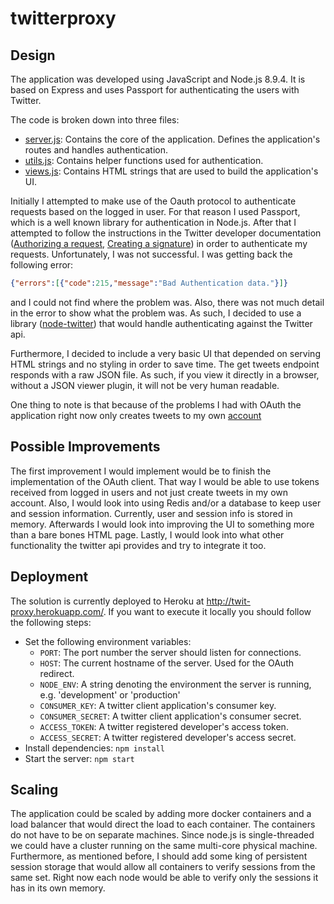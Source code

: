 # twitterproxy

## Design
The application was developed using JavaScript and Node.js 8.9.4. It is based on Express and uses Passport for
authenticating the users with Twitter.

The code is broken down into three files:
- [server.js](./src/server.js): Contains the core of the application. Defines the application's routes and handles
authentication.
- [utils.js](./src/utils.js): Contains helper functions used for authentication.
- [views.js](./src/views.js): Contains HTML strings that are used to build the application's UI.

Initially I attempted to make use of the Oauth protocol to authenticate requests based on the logged in user. For that
reason I used Passport, which is a well known library for authentication in Node.js. After that I attempted to follow
the instructions in the Twitter developer documentation ([Authorizing a request](https://developer.twitter.com/en/docs/basics/authentication/guides/authorizing-a-request),
[Creating a signature](https://developer.twitter.com/en/docs/basics/authentication/guides/creating-a-signature)) in order
to authenticate my requests. Unfortunately, I was not successful. I was getting back the following error:
```json
{"errors":[{"code":215,"message":"Bad Authentication data."}]}
```
and I could not find where the problem was. Also, there was not much detail in the error to show what the problem was.
As such, I decided to use a library ([node-twitter](https://github.com/desmondmorris/node-twitter)) that would handle
authenticating against the Twitter api.

Furthermore, I decided to include a very basic UI that depended on serving HTML strings and no styling in order to save
time. The get tweets endpoint responds with a raw JSON file. As such, if you view it directly in a browser, without a
JSON viewer plugin, it will not be very human readable.

One thing to note is that because of the problems I had with OAuth the application right now only creates tweets to my
own [account](https://twitter.com/Firkraag144)

## Possible Improvements
The first improvement I would implement would be to finish the implementation of the OAuth client. That way I would be
able to use tokens received from logged in users and not just create tweets in my own account. Also, I would look into
using Redis and/or a database to keep user and session information. Currently, user and session info is stored in memory.
Afterwards I would look into improving the UI to something more than a bare bones HTML page. Lastly, I would look into
what other functionality the twitter api provides and try to integrate it too.

## Deployment
The solution is currently deployed to Heroku at http://twit-proxy.herokuapp.com/. If you want to execute it locally you
should follow the following steps:
- Set the following environment variables:
    - `PORT`: The port number the server should listen for connections.
    - `HOST`: The current hostname of the server. Used for the OAuth redirect.
    - `NODE_ENV`: A string denoting the environment the server is running, e.g. 'development' or 'production'
    - `CONSUMER_KEY`: A twitter client application's consumer key.
    - `CONSUMER_SECRET`: A twitter client application's consumer secret.
    - `ACCESS_TOKEN`: A twitter registered developer's access token.
    - `ACCESS_SECRET`: A twitter registered developer's access secret.
- Install dependencies: `npm install`
- Start the server: `npm start`

## Scaling
The application could be scaled by adding more docker containers and a load balancer that would direct the load to
each container. The containers do not have to be on separate machines. Since node.js is single-threaded we could have a
cluster running on the same multi-core physical machine. Furthermore, as mentioned before, I should add some king of
persistent session storage that would allow all containers to verify sessions from the same set. Right now each node
would be able to verify only the sessions it has in its own memory. 
